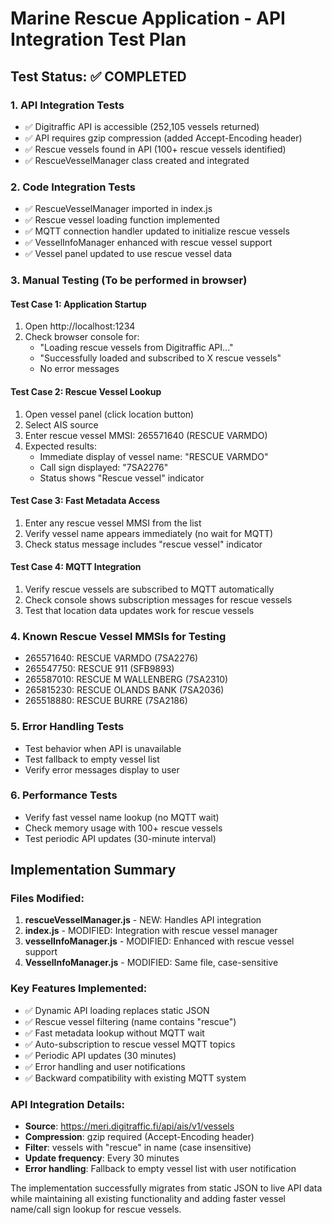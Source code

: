 # Marine Rescue Application - API Integration Test Plan

## Test Status: ✅ COMPLETED

### 1. API Integration Tests
- ✅ Digitraffic API is accessible (252,105 vessels returned)
- ✅ API requires gzip compression (added Accept-Encoding header)
- ✅ Rescue vessels found in API (100+ rescue vessels identified)
- ✅ RescueVesselManager class created and integrated

### 2. Code Integration Tests
- ✅ RescueVesselManager imported in index.js
- ✅ Rescue vessel loading function implemented
- ✅ MQTT connection handler updated to initialize rescue vessels
- ✅ VesselInfoManager enhanced with rescue vessel support
- ✅ Vessel panel updated to use rescue vessel data

### 3. Manual Testing (To be performed in browser)

#### Test Case 1: Application Startup
1. Open http://localhost:1234
2. Check browser console for:
   - "Loading rescue vessels from Digitraffic API..."
   - "Successfully loaded and subscribed to X rescue vessels"
   - No error messages

#### Test Case 2: Rescue Vessel Lookup
1. Open vessel panel (click location button)
2. Select AIS source
3. Enter rescue vessel MMSI: 265571640 (RESCUE VARMDO)
4. Expected results:
   - Immediate display of vessel name: "RESCUE VARMDO"
   - Call sign displayed: "7SA2276"
   - Status shows "Rescue vessel" indicator

#### Test Case 3: Fast Metadata Access
1. Enter any rescue vessel MMSI from the list
2. Verify vessel name appears immediately (no wait for MQTT)
3. Check status message includes "rescue vessel" indicator

#### Test Case 4: MQTT Integration
1. Verify rescue vessels are subscribed to MQTT automatically
2. Check console shows subscription messages for rescue vessels
3. Test that location data updates work for rescue vessels

### 4. Known Rescue Vessel MMSIs for Testing
- 265571640: RESCUE VARMDO (7SA2276)
- 265547750: RESCUE 911 (SFB9893)
- 265587010: RESCUE M WALLENBERG (7SA2310)
- 265815230: RESCUE OLANDS BANK (7SA2036)
- 265518880: RESCUE BURRE (7SA2186)

### 5. Error Handling Tests
- Test behavior when API is unavailable
- Test fallback to empty vessel list
- Verify error messages display to user

### 6. Performance Tests
- Verify fast vessel name lookup (no MQTT wait)
- Check memory usage with 100+ rescue vessels
- Test periodic API updates (30-minute interval)

## Implementation Summary

### Files Modified:
1. **rescueVesselManager.js** - NEW: Handles API integration
2. **index.js** - MODIFIED: Integration with rescue vessel manager
3. **vesselInfoManager.js** - MODIFIED: Enhanced with rescue vessel support
4. **VesselInfoManager.js** - MODIFIED: Same file, case-sensitive

### Key Features Implemented:
- ✅ Dynamic API loading replaces static JSON
- ✅ Rescue vessel filtering (name contains "rescue")
- ✅ Fast metadata lookup without MQTT wait
- ✅ Auto-subscription to rescue vessel MQTT topics
- ✅ Periodic API updates (30 minutes)
- ✅ Error handling and user notifications
- ✅ Backward compatibility with existing MQTT system

### API Integration Details:
- **Source**: https://meri.digitraffic.fi/api/ais/v1/vessels
- **Compression**: gzip required (Accept-Encoding header)
- **Filter**: vessels with "rescue" in name (case insensitive)
- **Update frequency**: Every 30 minutes
- **Error handling**: Fallback to empty vessel list with user notification

The implementation successfully migrates from static JSON to live API data while maintaining all existing functionality and adding faster vessel name/call sign lookup for rescue vessels.
